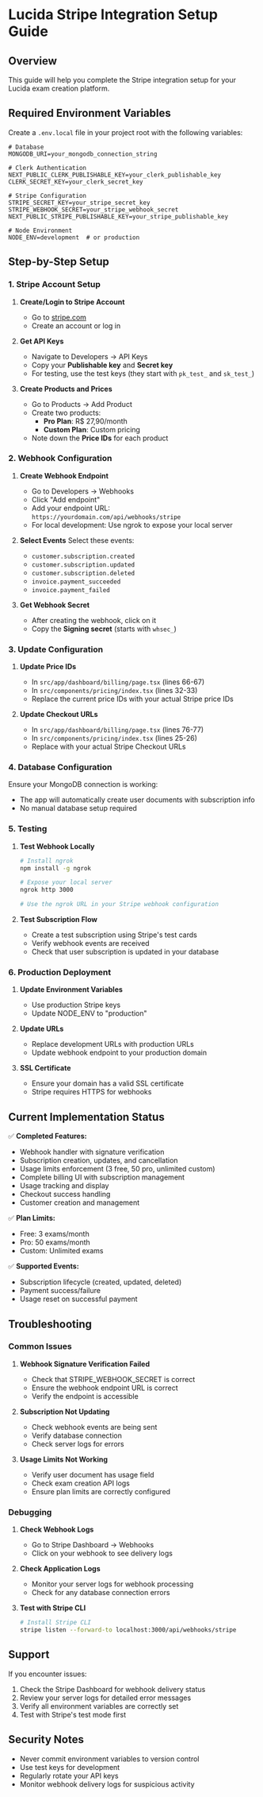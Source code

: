 # Lucida Stripe Integration Setup Guide

## Overview

This guide will help you complete the Stripe integration setup for your Lucida exam creation platform.

## Required Environment Variables

Create a `.env.local` file in your project root with the following variables:

```env
# Database
MONGODB_URI=your_mongodb_connection_string

# Clerk Authentication
NEXT_PUBLIC_CLERK_PUBLISHABLE_KEY=your_clerk_publishable_key
CLERK_SECRET_KEY=your_clerk_secret_key

# Stripe Configuration
STRIPE_SECRET_KEY=your_stripe_secret_key
STRIPE_WEBHOOK_SECRET=your_stripe_webhook_secret
NEXT_PUBLIC_STRIPE_PUBLISHABLE_KEY=your_stripe_publishable_key

# Node Environment
NODE_ENV=development  # or production
```

## Step-by-Step Setup

### 1. Stripe Account Setup

1. **Create/Login to Stripe Account**

   - Go to [stripe.com](https://stripe.com)
   - Create an account or log in

2. **Get API Keys**

   - Navigate to Developers → API Keys
   - Copy your **Publishable key** and **Secret key**
   - For testing, use the test keys (they start with `pk_test_` and `sk_test_`)

3. **Create Products and Prices**
   - Go to Products → Add Product
   - Create two products:
     - **Pro Plan**: R$ 27,90/month
     - **Custom Plan**: Custom pricing
   - Note down the **Price IDs** for each product

### 2. Webhook Configuration

1. **Create Webhook Endpoint**

   - Go to Developers → Webhooks
   - Click "Add endpoint"
   - Add your endpoint URL: `https://yourdomain.com/api/webhooks/stripe`
   - For local development: Use ngrok to expose your local server

2. **Select Events**
   Select these events:

   - `customer.subscription.created`
   - `customer.subscription.updated`
   - `customer.subscription.deleted`
   - `invoice.payment_succeeded`
   - `invoice.payment_failed`

3. **Get Webhook Secret**
   - After creating the webhook, click on it
   - Copy the **Signing secret** (starts with `whsec_`)

### 3. Update Configuration

1. **Update Price IDs**

   - In `src/app/dashboard/billing/page.tsx` (lines 66-67)
   - In `src/components/pricing/index.tsx` (lines 32-33)
   - Replace the current price IDs with your actual Stripe price IDs

2. **Update Checkout URLs**
   - In `src/app/dashboard/billing/page.tsx` (lines 76-77)
   - In `src/components/pricing/index.tsx` (lines 25-26)
   - Replace with your actual Stripe Checkout URLs

### 4. Database Configuration

Ensure your MongoDB connection is working:

- The app will automatically create user documents with subscription info
- No manual database setup required

### 5. Testing

1. **Test Webhook Locally**

   ```bash
   # Install ngrok
   npm install -g ngrok

   # Expose your local server
   ngrok http 3000

   # Use the ngrok URL in your Stripe webhook configuration
   ```

2. **Test Subscription Flow**
   - Create a test subscription using Stripe's test cards
   - Verify webhook events are received
   - Check that user subscription is updated in your database

### 6. Production Deployment

1. **Update Environment Variables**

   - Use production Stripe keys
   - Update NODE_ENV to "production"

2. **Update URLs**

   - Replace development URLs with production URLs
   - Update webhook endpoint to your production domain

3. **SSL Certificate**
   - Ensure your domain has a valid SSL certificate
   - Stripe requires HTTPS for webhooks

## Current Implementation Status

✅ **Completed Features:**

- Webhook handler with signature verification
- Subscription creation, updates, and cancellation
- Usage limits enforcement (3 free, 50 pro, unlimited custom)
- Complete billing UI with subscription management
- Usage tracking and display
- Checkout success handling
- Customer creation and management

✅ **Plan Limits:**

- Free: 3 exams/month
- Pro: 50 exams/month
- Custom: Unlimited exams

✅ **Supported Events:**

- Subscription lifecycle (created, updated, deleted)
- Payment success/failure
- Usage reset on successful payment

## Troubleshooting

### Common Issues

1. **Webhook Signature Verification Failed**

   - Check that STRIPE_WEBHOOK_SECRET is correct
   - Ensure the webhook endpoint URL is correct
   - Verify the endpoint is accessible

2. **Subscription Not Updating**

   - Check webhook events are being sent
   - Verify database connection
   - Check server logs for errors

3. **Usage Limits Not Working**
   - Verify user document has usage field
   - Check exam creation API logs
   - Ensure plan limits are correctly configured

### Debugging

1. **Check Webhook Logs**

   - Go to Stripe Dashboard → Webhooks
   - Click on your webhook to see delivery logs

2. **Check Application Logs**

   - Monitor your server logs for webhook processing
   - Check for any database connection errors

3. **Test with Stripe CLI**
   ```bash
   # Install Stripe CLI
   stripe listen --forward-to localhost:3000/api/webhooks/stripe
   ```

## Support

If you encounter issues:

1. Check the Stripe Dashboard for webhook delivery status
2. Review your server logs for detailed error messages
3. Verify all environment variables are correctly set
4. Test with Stripe's test mode first

## Security Notes

- Never commit environment variables to version control
- Use test keys for development
- Regularly rotate your API keys
- Monitor webhook delivery logs for suspicious activity
